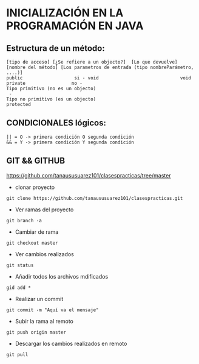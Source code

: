 # INICIALIZACIÓN EN LA PROGRAMACIÓN EN JAVA

## Estructura de un método:
```
[tipo de acceso] [¿Se refiere a un objecto?]  [Lo que devuelve]                 [nombre del método] [Los parametros de entrada (tipo nombreParámetro, ....)] 			
public			         si - void				                void
private			        no - 						                  Tipo primitivo (no es un objecto)
 -				 							                                 Tipo no primitivo (es un objecto)
protected
```

## CONDICIONALES lógicos:
```
|| = O -> primera condición O segunda condición
&& = Y -> primera condición Y segunda condición
```

## GIT && GITHUB
https://github.com/tanaususuarez101/clasespracticas/tree/master

- clonar proyecto
```
git clone https://github.com/tanaususuarez101/clasespracticas.git
```

- Ver ramas del proyecto
```
git branch -a
```

- Cambiar de rama
```
git checkout master
```
- Ver cambios realizados
```
git status
```
- Añadir todos los archivos mdificados
```
gid add *
```
- Realizar un commit 
```
git commit -m "Aquí va el mensaje"
```
- Subir la rama al remoto
```
git push origin master
```

- Descargar los cambios realizados en remoto
```
git pull
```


